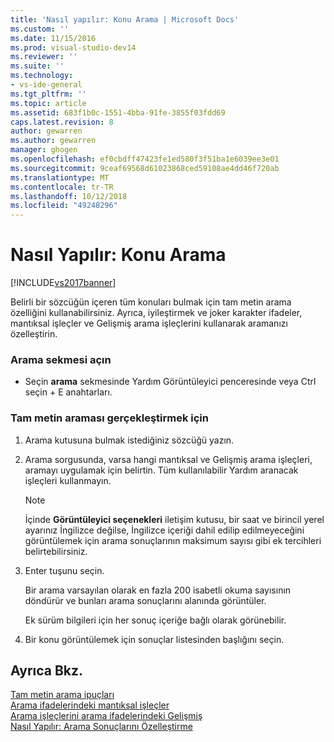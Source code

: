 ```yaml
---
title: 'Nasıl yapılır: Konu Arama | Microsoft Docs'
ms.custom: ''
ms.date: 11/15/2016
ms.prod: visual-studio-dev14
ms.reviewer: ''
ms.suite: ''
ms.technology:
- vs-ide-general
ms.tgt_pltfrm: ''
ms.topic: article
ms.assetid: 683f1b0c-1551-4bba-91fe-3855f03fdd69
caps.latest.revision: 8
author: gewarren
ms.author: gewarren
manager: ghogen
ms.openlocfilehash: ef0cbdff47423fe1ed580f3f51ba1e6039ee3e01
ms.sourcegitcommit: 9ceaf69568d61023868ced59108ae4dd46f720ab
ms.translationtype: MT
ms.contentlocale: tr-TR
ms.lasthandoff: 10/12/2018
ms.locfileid: "49248296"
---
```

# <a name="how-to-search-for-topics"></a>Nasıl Yapılır: Konu Arama
[!INCLUDE[vs2017banner](../includes/vs2017banner.md)]

Belirli bir sözcüğün içeren tüm konuları bulmak için tam metin arama özelliğini kullanabilirsiniz. Ayrıca, iyileştirmek ve joker karakter ifadeler, mantıksal işleçler ve Gelişmiş arama işleçlerini kullanarak aramanızı özelleştirin.  
  
### <a name="to-open-the-search-tab"></a>Arama sekmesi açın  
  
-   Seçin **arama** sekmesinde Yardım Görüntüleyici penceresinde veya Ctrl seçin + E anahtarları.  
  
### <a name="to-perform-a-full-text-search"></a>Tam metin araması gerçekleştirmek için  
  
1.  Arama kutusuna bulmak istediğiniz sözcüğü yazın.  
  
2.  Arama sorgusunda, varsa hangi mantıksal ve Gelişmiş arama işleçleri, aramayı uygulamak için belirtin. Tüm kullanılabilir Yardım aranacak işleçleri kullanmayın.  
  
    > [!NOTE]
    >  İçinde **Görüntüleyici seçenekleri** iletişim kutusu, bir saat ve birincil yerel ayarınız İngilizce değilse, İngilizce içeriği dahil edilip edilmeyeceğini görüntülemek için arama sonuçlarının maksimum sayısı gibi ek tercihleri belirtebilirsiniz.  
  
3.  Enter tuşunu seçin.  
  
     Bir arama varsayılan olarak en fazla 200 isabetli okuma sayısının döndürür ve bunları arama sonuçlarını alanında görüntüler.  
  
     Ek sürüm bilgileri için her sonuç içeriğe bağlı olarak görünebilir.  
  
4.  Bir konu görüntülemek için sonuçlar listesinden başlığını seçin.  
  
## <a name="see-also"></a>Ayrıca Bkz.  
 [Tam metin arama ipuçları](../ide/full-text-search-tips.md)   
 [Arama ifadelerindeki mantıksal işleçler](../ide/logical-operators-in-search-expressions.md)   
 [Arama işleçlerini arama ifadelerindeki Gelişmiş](../ide/advanced-search-operators-in-search-expressions.md)   
 [Nasıl Yapılır: Arama Sonuçlarını Özelleştirme](../ide/how-to-customize-search-results.md)



